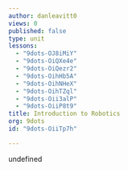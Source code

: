 ```yaml
---
author: danleavitt0
views: 0
published: false
type: unit
lessons: 
  - "9dots-OJ8iMiY"
  - "9dots-OiQXe4e"
  - "9dots-OiQezr2"
  - "9dots-OihHb5A"
  - "9dots-OihNHeX"
  - "9dots-OihTZql"
  - "9dots-Oii3alP"
  - "9dots-OiiP8t9"
title: Introduction to Robotics
org: 9dots
id: "9dots-OiiTp7h"

---
```


undefined
